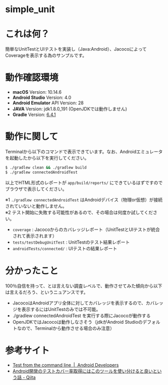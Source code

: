 # simple_unit

# これは何？
簡単なUnitTestとUIテストを実装し（Java:Android）、JacocoによってCoverageを表示する為のサンプルです。

# 動作確認環境
- **macOS** Version: 10.14.6
- **Android Studio** Version: 4.0
- **Android Emulator** API Version: 28
- **JAVA** Version: jdk1.8.0_191 (OpenJDKでは動作しません)
- **Gradle** Version: [6.4.1](https://services.gradle.org/distributions/gradle-6.4.1-all.zip)

# 動作に関して
Terminalから以下のコマンドで表示できています。なお、Androidエミュレータを起動したから以下を実行してください。

```bash
$ ./gradlew clean && ./gradlew build
$ ./gradlew connectedAndroidTest
```
以上でHTML形式のレポートが `app/build/reports/` にできているはずですのでブラウザで表示してください。  

※1 `./gradlew connectedAndroidTest` はAndroidデバイス（物理or仮想）が接続されていないと動作しません。  
※2 テスト開始に失敗する可能性があるので、その場合は何度か試してください。

- `coverage` : Jacocoからのカバレッジレポート（UnitTestとUIテストが統合されて表示されます）
- `tests/testDebugUnitTest` : UnitTestのテスト結果レポート
- `androidTests/connected/` : UIテストの結果レポート

# 分かったこと
100％自信を持って、とは言えない調査レベルで、動作させてみた傾向から以下は言えるだろう、というニュアンスです。

- JacocoはAndroidアプリ全体に対してカバレッジを表示するので、カバレッジを表示するにはUnitTestのみでは不可能。
- ./gradlew connectedAndroidTest を実行する際にJacocoが動作する
- OpenJDKではJacocoは動作しなさそう（jdkがAndroid Studioのデフォルトなので、Terminalから動作させる場合のみ注意）


# 参考サイト

- [Test from the command line  |  Android Developers](https://developer.android.com/studio/test/command-line)
- [Android開発のテストカバー率取得にはこのツールを使い分けると良いという話 - Qiita](https://qiita.com/keidroid/items/adc4f065b84d8a2cd17a)


